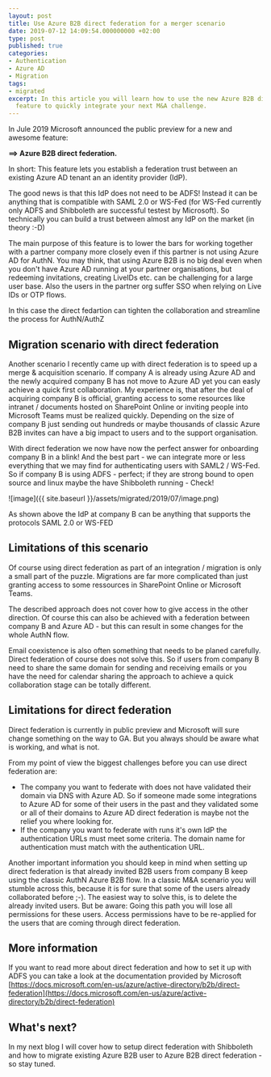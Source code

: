 ```yaml
---
layout: post
title: Use Azure B2B direct federation for a merger scenario
date: 2019-07-12 14:09:54.000000000 +02:00
type: post
published: true
categories:
- Authentication
- Azure AD
- Migration
tags:
- migrated
excerpt: In this article you will learn how to use the new Azure B2B direct federation
  feature to quickly integrate your next M&A challenge.
---
```


In Jule 2019 Microsoft announced the public preview for a new and awesome feature:

**==> Azure B2B direct federation.** 

In short: This feature lets you establish a federation trust between an existing Azure AD tenant an an identity provider (IdP).

The good news is that this IdP does not need to be ADFS! Instead it can be anything that is compatible with SAML 2.0 or WS-Fed (for WS-Fed currently only ADFS and Shibboleth are successful testest by Microsoft). So technically you can build a trust between almost any IdP on the market (in theory :-D)

The main purpose of this feature is to lower the bars for working together with a partner company more closely even if this partner is not using Azure AD for AuthN. You may think, that using Azure B2B is no big deal even when you don't have Azure AD running at your partner organisations, but redeeming invitations, creating LiveIDs etc. can be challenging for a large user base. Also the users in the partner org suffer SSO when relying on Live IDs or OTP flows.

In this case the direct fedartion can tighten the collaboration and streamline the process for AuthN/AuthZ

## Migration scenario with direct federation

Another scenario I recently came up with direct federation is to speed up a merge & acquisition scenario. If company A is already using Azure AD and the newly acquired company B has not move to Azure AD yet you can easly achieve a quick first collaboration. My experience is, that after the deal of acquiring company B is official, granting access to some resources like intranet / documents hosted on SharePoint Online or inviting people into Microsoft Teams must be realized quickly. Depending on the size of company B just sending out hundreds or maybe thousands of classic Azure B2B invites can have a big impact to users and to the support organisation.

With direct federation we now have now the perfect answer for onboarding company B in a blink! And the best part - we can integrate more or less everything that we may find for authenticating users with SAML2 / WS-Fed. So if company B is using ADFS - perfect; if they are strong bound to open source and linux maybe the have Shibboleth running - Check!

![image]({{ site.baseurl }}/assets/migrated/2019/07/image.png)

As shown above the IdP at company B can be anything that supports the protocols SAML 2.0 or WS-FED

## Limitations of this scenario

Of course using direct federation as part of an integration / migration is only a small part of the puzzle. Migrations are far more complicated than just granting access to some ressources in SharePoint Online or Microsoft Teams.

The described approach does not cover how to give access in the other direction. Of course this can also be achieved with a federation between company B and Azure AD - but this can result in some changes for the whole AuthN flow.

Email coexistence is also often something that needs to be planed carefully. Direct federation of course does not solve this. So if users from company B need to share the same domain for sending and receiving emails or you have the need for calendar sharing the approach to achieve a quick collaboration stage can be totally different.

## Limitations for direct federation

Direct federation is currently in public preview and Microsoft will sure change something on the way to GA. But you always should be aware what is working, and what is not.

From my point of view the biggest challenges before you can use direct federation are:

*   The company you want to federate with does not have validated their domain via DNS with Azure AD. So if someone made some integrations to Azure AD for some of their users in the past and they validated some or all of their domains to Azure AD direct federation is maybe not the relief you where looking for.
*   If the company you want to federate with runs it's own IdP the authentication URLs must meet some criteria. The domain name for authentication must match with the authentication URL.

Another important information you should keep in mind when setting up direct federation is that already invited B2B users from company B keep using the classic AuthN Azure B2B flow. In a classic M&A scenario you will stumble across this, because it is for sure that some of the users already collaborated before ;-). The easiest way to solve this, is to delete the already invited users. But be aware: Going this path you will lose all permissions for these users. Access permissions have to be re-applied for the users that are coming through direct federation.

## More information

If you want to read more about direct federation and how to set it up with ADFS you can take a look at the documentation provided by Microsoft [https://docs.microsoft.com/en-us/azure/active-directory/b2b/direct-federation](https://docs.microsoft.com/en-us/azure/active-directory/b2b/direct-federation)

## What's next?

In my next blog I will cover how to setup direct federation with Shibboleth and how to migrate existing Azure B2B user to Azure B2B direct federation - so stay tuned.